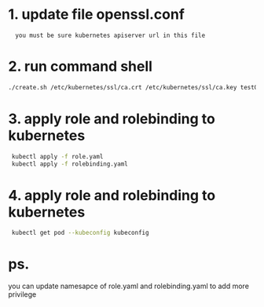 # 1. update file openssl.conf
      you must be sure kubernetes apiserver url in this file
# 2. run command shell
```bash
./create.sh /etc/kubernetes/ssl/ca.crt /etc/kubernetes/ssl/ca.key test002 https://192.168.100.20:6443 test002
```
# 3. apply role and rolebinding to kubernetes
```bash
 kubectl apply -f role.yaml
 kubectl apply -f rolebinding.yaml
```
# 4. apply role and rolebinding to kubernetes
```bash
 kubectl get pod --kubeconfig kubeconfig
```

# ps. 
you can update namesapce of role.yaml and rolebinding.yaml to add more privilege